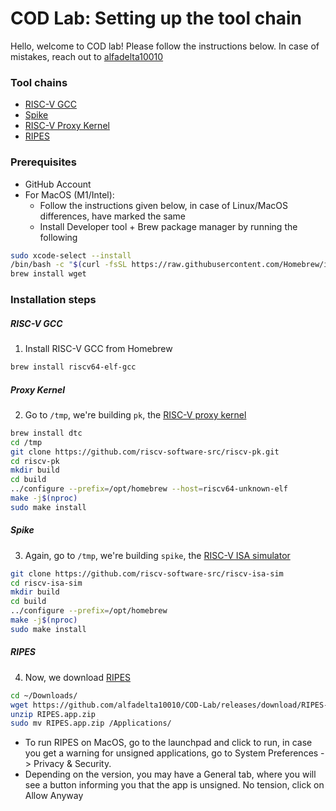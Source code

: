 # COD Lab: Setting up the tool chain

Hello, welcome to COD lab! Please follow the instructions below. 
In case of mistakes, reach out to [alfadelta10010](https://wa.me/919967058974)
### Tool chains
- [RISC-V GCC](inst_macOS_AppSili.md#RISC-V-GCC)
- [Spike](inst_macOS_AppSili.md#Spike)
- [RISC-V Proxy Kernel](inst_macOS_AppSili.md#Proxy-kernel)
- [RIPES](inst_macOS_AppSili.md#RIPES)

### Prerequisites
- GitHub Account
- For MacOS (M1/Intel):
	- Follow the instructions given below, in case of Linux/MacOS differences, have marked the same
	- Install Developer tool + Brew package manager by running the following
```bash
sudo xcode-select --install
/bin/bash -c "$(curl -fsSL https://raw.githubusercontent.com/Homebrew/install/HEAD/install.sh)"
brew install wget 
```

### Installation steps
##### RISC-V GCC
1. Install RISC-V GCC from Homebrew
```bash
brew install riscv64-elf-gcc
```

##### Proxy Kernel
2. Go to `/tmp`, we're building `pk`, the [RISC-V proxy kernel](https://github.com/riscv-software-src/riscv-pk)
```bash
brew install dtc
cd /tmp
git clone https://github.com/riscv-software-src/riscv-pk.git
cd riscv-pk
mkdir build
cd build
../configure --prefix=/opt/homebrew --host=riscv64-unknown-elf
make -j$(nproc)
sudo make install
```

##### Spike
3. Again, go to `/tmp`, we're building `spike`, the [RISC-V ISA simulator](https://github.com/riscv-software-src/riscv-isa-sim)
```bash
git clone https://github.com/riscv-software-src/riscv-isa-sim
cd riscv-isa-sim
mkdir build
cd build
../configure --prefix=/opt/homebrew
make -j$(nproc)
sudo make install
```

##### RIPES
4. Now, we download [RIPES](https://github.com/mortbopet/Ripes)
```bash
cd ~/Downloads/
wget https://github.com/alfadelta10010/COD-Lab/releases/download/RIPES-v2.2.6/RIPES.app.zip
unzip RIPES.app.zip
sudo mv RIPES.app.zip /Applications/
```

- To run RIPES on MacOS, go to the launchpad and click to run, in case you get a warning for unsigned applications, go to System Preferences -> Privacy & Security. 
- Depending on the version, you may have a General tab, where you will see a button informing you that the app is unsigned. No tension, click on Allow Anyway
